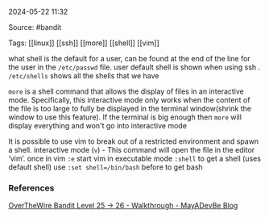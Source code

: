 
2024-05-22 11:32

Source:  #bandit

Tags: [[linux]] [[ssh]] [[more]] [[shell]] [[vim]]

what shell is the default for a user, can be found at the end of the line for the user in the `/etc/passwd` file. user default shell is shown when using ssh .
`/etc/shells` shows all the shells that we have 

`more` is a shell command that allows the display of files in an interactive mode. Specifically, this interactive mode only works when the content of the file is too large to fully be displayed in the terminal window(shrink the window to use this feature). If the terminal is big enough then `more` will display everything and won't go into  interactive mode

It is possible to use vim to break out of a restricted environment and spawn a shell. 
interactive mode (`v`) - This command will open the file in the editor ‘vim’. 
once in vim 
	`:e` start vim in executable mode
	`:shell` to get a shell (uses default shell) use `:set shell=/bin/bash` before to get bash 

### References
[OverTheWire Bandit Level 25 -> 26 - Walkthrough - MayADevBe Blog](https://mayadevbe.me/posts/overthewire/bandit/level26/)